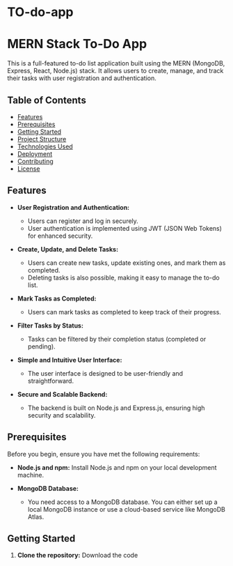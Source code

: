 # TO-do-app
# MERN Stack To-Do App

This is a full-featured to-do list application built using the MERN (MongoDB, Express, React, Node.js) stack. It allows users to create, manage, and track their tasks with user registration and authentication.

## Table of Contents
- [Features](#features)
- [Prerequisites](#prerequisites)
- [Getting Started](#getting-started)
- [Project Structure](#project-structure)
- [Technologies Used](#technologies-used)
- [Deployment](#deployment)
- [Contributing](#contributing)
- [License](#license)

## Features

- **User Registration and Authentication:**
  - Users can register and log in securely.
  - User authentication is implemented using JWT (JSON Web Tokens) for enhanced security.

- **Create, Update, and Delete Tasks:**
  - Users can create new tasks, update existing ones, and mark them as completed.
  - Deleting tasks is also possible, making it easy to manage the to-do list.

- **Mark Tasks as Completed:**
  - Users can mark tasks as completed to keep track of their progress.

- **Filter Tasks by Status:**
  - Tasks can be filtered by their completion status (completed or pending).

- **Simple and Intuitive User Interface:**
  - The user interface is designed to be user-friendly and straightforward.

- **Secure and Scalable Backend:**
  - The backend is built on Node.js and Express.js, ensuring high security and scalability.

## Prerequisites

Before you begin, ensure you have met the following requirements:

- **Node.js and npm:** Install Node.js and npm on your local development machine.

- **MongoDB Database:**
  - You need access to a MongoDB database. You can either set up a local MongoDB instance or use a cloud-based service like MongoDB Atlas.

## Getting Started

1. **Clone the repository:**
    Download the code 
